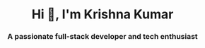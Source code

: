 <h1 align="center">Hi 👋, I'm Krishna Kumar</h1>
<h3 align="center">A passionate full-stack developer and tech enthusiast</h3>
